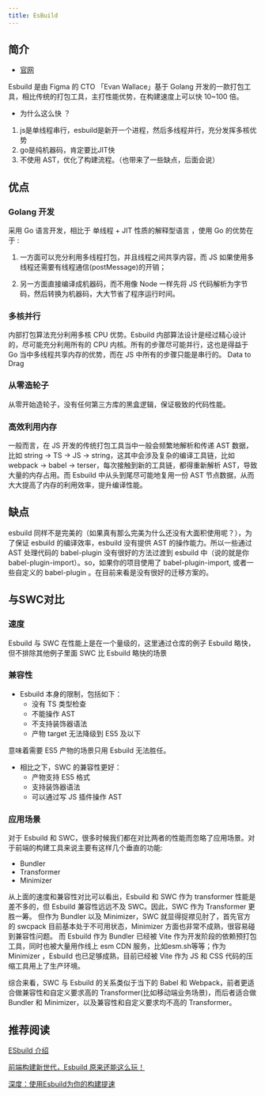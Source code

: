 ```yaml
---
title: EsBuild
---
```


## 简介

- [官网](https://esbuild.github.io/)

Esbuild 是由 Figma 的 CTO 「Evan Wallace」基于 Golang 开发的一款打包工具，相比传统的打包工具，主打性能优势，在构建速度上可以快 10~100 倍。

- 为什么这么快 ？

1. js是单线程串行，esbuild是新开一个进程，然后多线程并行，充分发挥多核优势
2. go是纯机器码，肯定要比JIT快
3. 不使用 AST，优化了构建流程。（也带来了一些缺点，后面会说）

## 优点

### Golang 开发

采用 Go 语言开发，相比于 单线程 + JIT 性质的解释型语言 ，使用 Go 的优势在于 :

1. 一方面可以充分利用多线程打包，并且线程之间共享内容，而 JS 如果使用多线程还需要有线程通信(postMessage)的开销；

2. 另一方面直接编译成机器码，而不用像 Node 一样先将 JS 代码解析为字节码，然后转换为机器码，大大节省了程序运行时间。

### 多核并行

内部打包算法充分利用多核 CPU 优势。Esbuild 内部算法设计是经过精心设计的，尽可能充分利用所有的 CPU 内核。所有的步骤尽可能并行，这也是得益于 Go 当中多线程共享内存的优势，而在 JS 中所有的步骤只能是串行的。 Data to Drag

### 从零造轮子

从零开始造轮子，没有任何第三方库的黑盒逻辑，保证极致的代码性能。

### 高效利用内存

一般而言，在 JS 开发的传统打包工具当中一般会频繁地解析和传递 AST 数据，比如 string -> TS -> JS -> string，这其中会涉及复杂的编译工具链，比如 webpack -> babel -> terser，每次接触到新的工具链，都得重新解析 AST，导致大量的内存占用。而 Esbuild 中从头到尾尽可能地复用一份 AST 节点数据，从而大大提高了内存的利用效率，提升编译性能。

## 缺点

esbuild 同样不是完美的（如果真有那么完美为什么还没有大面积使用呢？），为了保证 esbuild 的编译效率，esbuild 没有提供 AST 的操作能力。所以一些通过 AST 处理代码的 babel-plugin 没有很好的方法过渡到 esbuild 中（说的就是你 babel-plugin-import）。so，如果你的项目使用了 babel-plugin-import, 或者一些自定义的 babel-plugin 。在目前来看是没有很好的迁移方案的。

## 与SWC对比

### 速度

Esbuild 与 SWC 在性能上是在一个量级的，这里通过仓库的例子 Esbuild 略快，但不排除其他例子里面 SWC 比 Esbuild 略快的场景

### 兼容性

- Esbuild 本身的限制，包括如下：
    - 没有 TS 类型检查
    - 不能操作 AST
    - 不支持装饰器语法
    - 产物 target 无法降级到 ES5 及以下

意味着需要 ES5 产物的场景只用 Esbuild 无法胜任。

- 相比之下，SWC 的兼容性更好：
    - 产物支持 ES5 格式
    - 支持装饰器语法
    - 可以通过写 JS 插件操作 AST

### 应用场景

对于 Esbuild 和 SWC，很多时候我们都在对比两者的性能而忽略了应用场景。对于前端的构建工具来说主要有这样几个垂直的功能:

- Bundler
- Transformer
- Minimizer

从上面的速度和兼容性对比可以看出，Esbuild 和 SWC 作为 transformer 性能是差不多的，但 Esbuild 兼容性远远不及 SWC。因此，SWC 作为 Transformer 更胜一筹。
但作为 Bundler 以及 Minimizer，SWC 就显得捉襟见肘了，首先官方的 swcpack 目前基本处于不可用状态，Minimizer 方面也非常不成熟，很容易碰到兼容性问题。
而 Esbuild 作为 Bundler 已经被 Vite 作为开发阶段的依赖预打包工具，同时也被大量用作线上 esm CDN 服务，比如esm.sh等等；作为 Minimizer ，Esbuild 也已足够成熟，目前已经被 Vite 作为 JS 和 CSS 代码的压缩工具用上了生产环境。

综合来看，SWC 与 Esbuild 的关系类似于当下的 Babel 和 Webpack，前者更适合做兼容性和自定义要求高的 Transformer(比如移动端业务场景)，而后者适合做 Bundler 和 Minimizer，以及兼容性和自定义要求均不高的 Transformer。

## 推荐阅读

[ESbuild 介绍](https://juejin.cn/post/6918927987056312327)

[前端构建新世代，Esbuild 原来还能这么玩！](https://juejin.cn/post/7049147751866564621)

[深度：使用Esbuild为你的构建提速](https://mp.weixin.qq.com/s/7MR1raMmafEELiC9qTSaYQ)